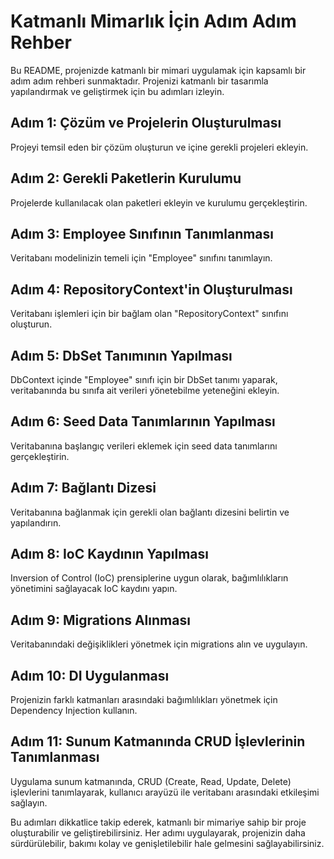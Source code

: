 # Katmanlı Mimarlık İçin Adım Adım Rehber

Bu README, projenizde katmanlı bir mimari uygulamak için kapsamlı bir adım adım rehberi sunmaktadır. Projenizi katmanlı bir tasarımla yapılandırmak ve geliştirmek için bu adımları izleyin.

## Adım 1: Çözüm ve Projelerin Oluşturulması

Projeyi temsil eden bir çözüm oluşturun ve içine gerekli projeleri ekleyin.

## Adım 2: Gerekli Paketlerin Kurulumu

Projelerde kullanılacak olan paketleri ekleyin ve kurulumu gerçekleştirin.

## Adım 3: Employee Sınıfının Tanımlanması

Veritabanı modelinizin temeli için "Employee" sınıfını tanımlayın.

## Adım 4: RepositoryContext'in Oluşturulması

Veritabanı işlemleri için bir bağlam olan "RepositoryContext" sınıfını oluşturun.

## Adım 5: DbSet Tanımının Yapılması

DbContext içinde "Employee" sınıfı için bir DbSet tanımı yaparak, veritabanında bu sınıfa ait verileri yönetebilme yeteneğini ekleyin.

## Adım 6: Seed Data Tanımlarının Yapılması

Veritabanına başlangıç verileri eklemek için seed data tanımlarını gerçekleştirin.

## Adım 7: Bağlantı Dizesi

Veritabanına bağlanmak için gerekli olan bağlantı dizesini belirtin ve yapılandırın.

## Adım 8: IoC Kaydının Yapılması

Inversion of Control (IoC) prensiplerine uygun olarak, bağımlılıkların yönetimini sağlayacak IoC kaydını yapın.

## Adım 9: Migrations Alınması

Veritabanındaki değişiklikleri yönetmek için migrations alın ve uygulayın.

## Adım 10: DI Uygulanması

Projenizin farklı katmanları arasındaki bağımlılıkları yönetmek için Dependency Injection kullanın.

## Adım 11: Sunum Katmanında CRUD İşlevlerinin Tanımlanması

Uygulama sunum katmanında, CRUD (Create, Read, Update, Delete) işlevlerini tanımlayarak, kullanıcı arayüzü ile veritabanı arasındaki etkileşimi sağlayın.

Bu adımları dikkatlice takip ederek, katmanlı bir mimariye sahip bir proje oluşturabilir ve geliştirebilirsiniz. Her adımı uygulayarak, projenizin daha sürdürülebilir, bakımı kolay ve genişletilebilir hale gelmesini sağlayabilirsiniz.
